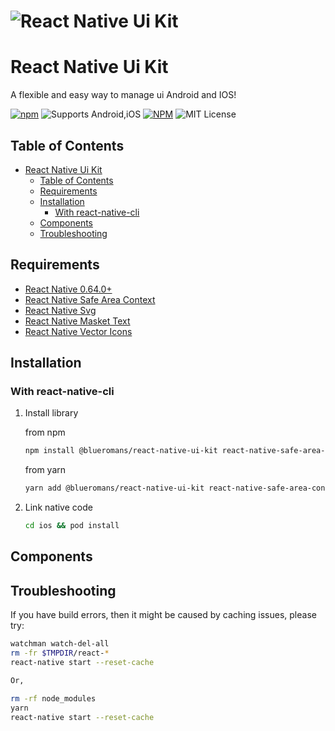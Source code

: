 # <img alt="React Native Ui Kit" src="https://user-images.githubusercontent.com/29883389/197212969-5c3b98c8-63d2-4cf9-af35-05e1f26d4e37.png">

# React Native Ui Kit

A flexible and easy way to manage ui Android and IOS!

[![npm](https://img.shields.io/npm/v/@blueromans/react-native-ui-kit)](https://www.npmjs.com/package/@blueromans/react-native-ui-kit) ![Supports Android,iOS](https://img.shields.io/badge/platforms-android%20%7C%20ios-lightgrey.svg) [![NPM](https://img.shields.io/npm/dm/@blueromans/react-native-ui-kit)](https://www.npmjs.com/package/@blueromans/react-native-ui-kit)
![MIT License](https://img.shields.io/npm/l/@blueromans/react-native-ui-kit.svg)

## Table of Contents

- [React Native Ui Kit](#react-native-ui-kit)
  - [Table of Contents](#table-of-contents)
  - [Requirements](#requirements)
  - [Installation](#installation)
    - [With react-native-cli](#with-react-native-cli)
  - [Components](#components)
  - [Troubleshooting](#troubleshooting)

## Requirements

- [React Native 0.64.0+](https://reactnative.dev)
- [React Native Safe Area Context](https://www.npmjs.com/package/react-native-safe-area-context)
- [React Native Svg](https://www.npmjs.com/package/react-native-svg)
- [React Native Masket Text](https://www.npmjs.com/package/react-native-masked-text)
- [React Native Vector Icons](https://www.npmjs.com/package/react-native-vector-icons)

## Installation

### With react-native-cli

1. Install library

   from npm

   ```bash
   npm install @blueromans/react-native-ui-kit react-native-safe-area-context react-native-svg react-native-masked-text react-native-vector-icons
   ```

   from yarn

   ```bash
   yarn add @blueromans/react-native-ui-kit react-native-safe-area-context react-native-svg react-native-masked-text react-native-vector-icons
   ```

2. Link native code

   ```bash
   cd ios && pod install
   ```

## Components

## Troubleshooting

If you have build errors, then it might be caused by caching issues, please try:

```bash
watchman watch-del-all
rm -fr $TMPDIR/react-*
react-native start --reset-cache

Or,

rm -rf node_modules
yarn
react-native start --reset-cache
```
